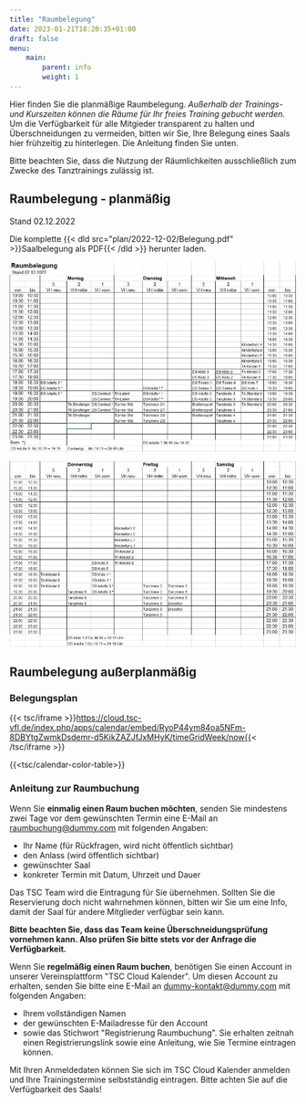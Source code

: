 ```yaml
---
title: "Raumbelegung"
date: 2023-01-21T18:20:35+01:00
draft: false
menu:
    main:
        parent: info
        weight: 1
---
```

Hier finden Sie die planmäßige Raumbelegung. 
_Außerhalb der Trainings- und Kurszeiten können die Räume für Ihr freies Training gebucht werden._
 Um die Verfügbarkeit für alle Mitgieder transparent zu halten und Überschneidungen zu vermeiden, bitten wir Sie, Ihre Belegung eines Saals hier frühzeitig zu hinterlegen. Die Anleitung finden Sie unten. 

Bitte beachten Sie, dass die Nutzung der Räumlichkeiten ausschließlich zum Zwecke des Tanztrainings zulässig ist. 

## Raumbelegung - planmäßig

Stand 02.12.2022

Die komplette {{< dld src="plan/2022-12-02/Belegung.pdf" >}}Saalbelegung als PDF{{< /dld >}} herunter laden.


![](plan/2022-12-02/Saalbelegung_A.jpg)

![](plan/2022-12-02/Saalbelegung_B.jpg)


## Raumbelegung außerplanmäßig

### Belegungsplan
{{< tsc/iframe >}}https://cloud.tsc-vfl.de/index.php/apps/calendar/embed/RyoP44ym84oa5NFm-8DBYtgZwmkDsdemr-d5KikZAZJfJxMHyK/timeGridWeek/now{{< /tsc/iframe >}}

{{<tsc/calendar-color-table>}}

### Anleitung zur Raumbuchung
Wenn Sie **einmalig einen Raum buchen möchten**, senden Sie mindestens zwei Tage vor dem gewünschten Termin eine E-Mail an raumbuchung@dummy.com mit folgenden Angaben: 
- Ihr Name (für Rückfragen, wird nicht öffentlich sichtbar)
- den Anlass (wird öffentlich sichtbar)
- gewünschter Saal
- konkreter Termin mit Datum, Uhrzeit und Dauer

Das TSC Team wird die Eintragung für Sie übernehmen. Sollten Sie die Reservierung doch nicht wahrnehmen können, bitten wir Sie um eine Info, damit der Saal für andere Mitglieder verfügbar sein kann. 

**Bitte beachten Sie, dass das Team keine Überschneidungsprüfung vornehmen kann. Also prüfen Sie bitte stets vor der Anfrage die Verfügbarkeit.**

Wenn Sie **regelmäßig einen Raum buchen**, benötigen Sie einen Account in unserer Vereinsplattform "TSC Cloud Kalender". Um diesen Account zu erhalten, senden Sie bitte eine E-Mail an dummy-kontakt@dummy.com mit folgenden Angaben: 
- Ihrem vollständigen Namen
- der gewünschten E-Mailadresse für den Account 
- sowie das Stichwort "Registrierung Raumbuchung".
Sie erhalten zeitnah einen Registrierungslink sowie eine Anleitung, wie Sie Termine eintragen können. 

Mit Ihren Anmeldedaten können Sie sich im TSC Cloud Kalender anmelden und Ihre Trainingstermine selbstständig eintragen. Bitte achten Sie auf die Verfügbarkeit des Saals! 